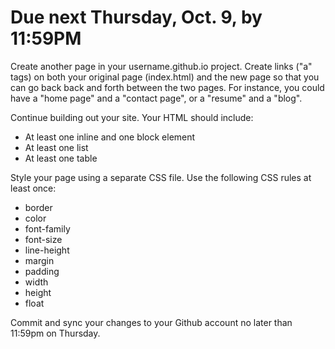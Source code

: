 # Due next Thursday, Oct. 9, by 11:59PM

Create another page in your username.github.io project. Create links ("a" tags) on both your original page (index.html) and the new page so that you can go back back and forth between the two pages. For instance, you could have a "home page" and a "contact page", or a "resume" and a "blog".

Continue building out your site. Your HTML should include:

- At least one inline and one block element
- At least one list
- At least one table

Style your page using a separate CSS file. Use the following CSS rules at least once:

- border
- color
- font-family
- font-size
- line-height
- margin
- padding
- width
- height
- float

Commit and sync your changes to your Github account no later than 11:59pm on Thursday.


